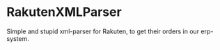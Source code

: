 # RakutenXMLParser
Simple and stupid xml-parser for Rakuten, to get their orders in our erp-system.
